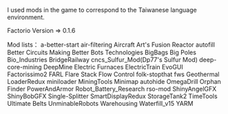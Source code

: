 I used mods in the game to correspond to the Taiwanese language environment.

Factorio Version => 0.1.6

Mod lists：
a-better-start
air-filtering
Aircraft
Art's Fusion Reactor
autofill
Better Circuits Making
Better Bots Technologies
BigBags
Big Poles
Bio_Industries
BridgeRailway
cncs_Sulfur_Mod(Dp77's Sulfur Mod)
deep-core-mining
DeepMine
Electric Furnaces
ElectricTrain
EvoGUI
Factorissimo2
FARL
Flare Stack
Flow Control
folk-stopthat
fws
Geothermal
LoaderRedux
miniloader
MiningTools
Minimap autohide
OmegaDrill
Orphan Finder
PowerAndArmor
Robot_Battery_Research
rso-mod
ShinyAngelGFX
ShinyBobGFX
Single-Splitter
SmartDisplayRedux
StorageTank2
TimeTools
Ultimate Belts
UnminableRobots
Warehousing
Waterfill_v15
YARM